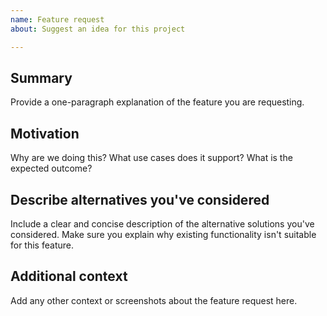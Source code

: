```yaml
---
name: Feature request
about: Suggest an idea for this project

---
```


<!--

Have you read the Code of Conduct? By filing an Issue, you are expected to comply with it, including treating everyone with respect:

https://github.com/whatterz/govuk-visual-studio-code-kit/blob/master/CODE_OF_CONDUCT.md

Do you want to ask a question? Are you looking for support? You can email [support@humanedesign.co](support@humanedesign.co) putting the repository name in the subject line.

---

Keep in mind that this code is customisable. Please consider the following options before filing this issue:

* Tweak the project's configuration, styles, etcetera.
* Install a community package.
* Create a package or enhance an existing package.

If none of these options is appropriate for the feature you want, please explain why that's the case by filling out the issue template below.

Also, note that the team has finite resources, so it's unlikely that we'll work on feature requests. If we're interested in a particular feature, however, we'll follow up and ask you to submit an RFC to talk about it in more detail.

-->

## Summary

Provide a one-paragraph explanation of the feature you are requesting.

## Motivation

Why are we doing this? What use cases does it support? What is the expected outcome?

## Describe alternatives you've considered

Include a clear and concise description of the alternative solutions you've considered. Make sure you explain why existing functionality isn't suitable for this feature.

## Additional context

Add any other context or screenshots about the feature request here.
